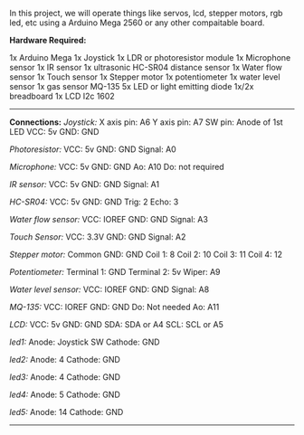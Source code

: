 In this project, we will operate things like servos, lcd, stepper motors, rgb led, etc using a Arduino Mega 2560 or any other compaitable board. 

**Hardware Required:**

1x Arduino Mega 
1x Joystick
1x LDR or photoresistor module
1x Microphone sensor
1x IR sensor
1x ultrasonic HC-SR04 distance sensor
1x Water flow sensor
1x Touch sensor
1x Stepper motor
1x potentiometer
1x water level sensor
1x gas sensor MQ-135
5x LED or light emitting diode
1x/2x breadboard
1x LCD I2c 1602

___________________________________________________________________________________________________________________________________________________________________________________

**Connections:**
*Joystick:*
X axis pin: A6
Y axis pin: A7
SW pin: Anode of 1st LED
VCC: 5v
GND: GND 

*Photoresistor:*
VCC: 5v
GND: GND
Signal: A0

*Microphone:*
VCC: 5v
GND: GND
Ao: A10
Do: not required

*IR sensor:*
VCC: 5v 
GND: GND
Signal: A1

*HC-SR04:*
VCC: 5v
GND: GND
Trig: 2
Echo: 3

*Water flow sensor:*
VCC: IOREF
GND: GND
Signal: A3

*Touch Sensor:*
VCC: 3.3V 
GND: GND
Signal: A2

*Stepper motor:*
Common GND: GND
Coil 1: 8
Coil 2: 10
Coil 3: 11
Coil 4: 12

*Potentiometer:*
Terminal 1: GND
Terminal 2: 5v
Wiper: A9

*Water level sensor:*
VCC: IOREF
GND: GND
Signal: A8

*MQ-135:*
VCC: IOREF 
GND: GND
Do: Not needed
Ao: A11

*LCD:*
VCC: 5v
GND: GND
SDA: SDA or A4
SCL: SCL or A5

*led1:* 
Anode: Joystick SW
Cathode: GND 

*led2:*
Anode: 4
Cathode: GND

*led3:*
Anode: 4
Cathode: GND

*led4:*
Anode: 5
Cathode: GND

*led5:*
Anode: 14
Cathode: GND

_____________________________________________________________________________________________________________________________________________________________________________
